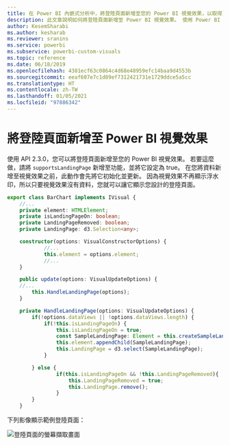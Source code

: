 ```yaml
---
title: 在 Power BI 內嵌式分析中，將登陸頁面新增至您的 Power BI 視覺效果，以取得更佳的內嵌 BI 見解
description: 此文章說明如何將登陸頁面新增至 Power BI 視覺效果。 使用 Power BI 內嵌式分析，以便取得更佳的內嵌 BI 見解。
author: KesemSharabi
ms.author: kesharab
ms.reviewer: sranins
ms.service: powerbi
ms.subservice: powerbi-custom-visuals
ms.topic: reference
ms.date: 06/18/2019
ms.openlocfilehash: 4381ecf63c0864c4d68e48959efc14baa9d4553b
ms.sourcegitcommit: eeaf607e7c1d89ef7312421731e1729ddce5a5cc
ms.translationtype: HT
ms.contentlocale: zh-TW
ms.lasthandoff: 01/05/2021
ms.locfileid: "97886342"
---
```

# <a name="add-a-landing-page-to-your-power-bi-visuals"></a>將登陸頁面新增至 Power BI 視覺效果

使用 API 2.3.0，您可以將登陸頁面新增至您的 Power BI 視覺效果。 若要這麼做，請將 `supportsLandingPage` 新增至功能，並將它設定為 true。 在您將資料新增至視覺效果之前，此動作會先將它初始化並更新。 因為視覺效果不再顯示浮水印，所以只要視覺效果沒有資料，您就可以讓它顯示您設計的登陸頁面。

```typescript
export class BarChart implements IVisual {
    //...
    private element: HTMLElement;
    private isLandingPageOn: boolean;
    private LandingPageRemoved: boolean;
    private LandingPage: d3.Selection<any>;

    constructor(options: VisualConstructorOptions) {
            //...
            this.element = options.element;
            //...
    }

    public update(options: VisualUpdateOptions) {
    //...
        this.HandleLandingPage(options);
    }

    private HandleLandingPage(options: VisualUpdateOptions) {
        if(!options.dataViews || !options.dataViews.length) {
            if(!this.isLandingPageOn) {
                this.isLandingPageOn = true;
                const SampleLandingPage: Element = this.createSampleLandingPage(); //create a landing page
                this.element.appendChild(SampleLandingPage);
                this.LandingPage = d3.select(SampleLandingPage);
            }

        } else {
                if(this.isLandingPageOn && !this.LandingPageRemoved){
                    this.LandingPageRemoved = true;
                    this.LandingPage.remove();
                }
        }
    }
```

下列影像顯示範例登陸頁面：

![登陸頁面的螢幕擷取畫面](media/landing-page/app-landing-page.png)

